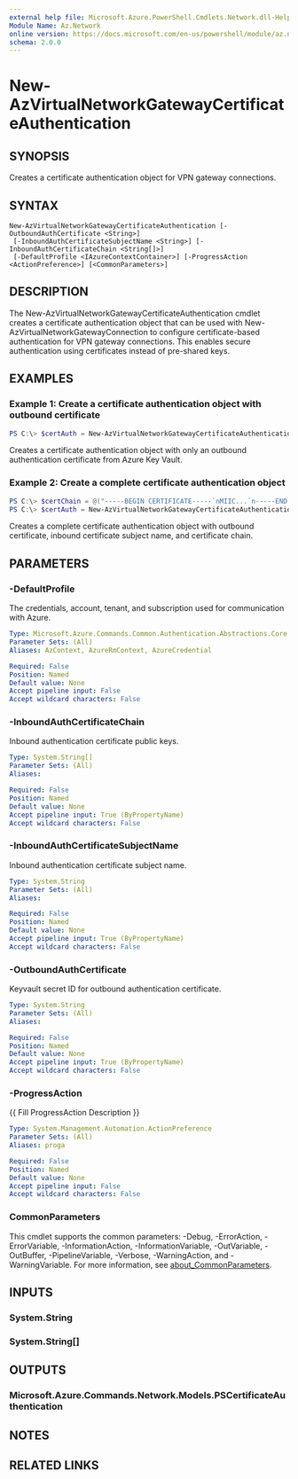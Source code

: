 ```yaml
---
external help file: Microsoft.Azure.PowerShell.Cmdlets.Network.dll-Help.xml
Module Name: Az.Network
online version: https://docs.microsoft.com/en-us/powershell/module/az.network/new-azvirtualnetworkgatewaycertificateauthentication
schema: 2.0.0
---
```


# New-AzVirtualNetworkGatewayCertificateAuthentication

## SYNOPSIS
Creates a certificate authentication object for VPN gateway connections.

## SYNTAX

```
New-AzVirtualNetworkGatewayCertificateAuthentication [-OutboundAuthCertificate <String>]
 [-InboundAuthCertificateSubjectName <String>] [-InboundAuthCertificateChain <String[]>]
 [-DefaultProfile <IAzureContextContainer>] [-ProgressAction <ActionPreference>] [<CommonParameters>]
```

## DESCRIPTION
The New-AzVirtualNetworkGatewayCertificateAuthentication cmdlet creates a certificate authentication object that can be used with New-AzVirtualNetworkGatewayConnection to configure certificate-based authentication for VPN gateway connections. This enables secure authentication using certificates instead of pre-shared keys.

## EXAMPLES

### Example 1: Create a certificate authentication object with outbound certificate
```powershell
PS C:\> $certAuth = New-AzVirtualNetworkGatewayCertificateAuthentication -OutboundAuthCertificate "https://myvault.vault.azure.net/secrets/client-cert"
```

Creates a certificate authentication object with only an outbound authentication certificate from Azure Key Vault.

### Example 2: Create a complete certificate authentication object
```powershell
PS C:\> $certChain = @("-----BEGIN CERTIFICATE-----`nMIIC...`n-----END CERTIFICATE-----")
PS C:\> $certAuth = New-AzVirtualNetworkGatewayCertificateAuthentication -OutboundAuthCertificate "https://myvault.vault.azure.net/secrets/client-cert" -InboundAuthCertificateSubjectName "CN=MyRootCA,O=MyOrg,C=US" -InboundAuthCertificateChain $certChain
```

Creates a complete certificate authentication object with outbound certificate, inbound certificate subject name, and certificate chain.

## PARAMETERS

### -DefaultProfile
The credentials, account, tenant, and subscription used for communication with Azure.

```yaml
Type: Microsoft.Azure.Commands.Common.Authentication.Abstractions.Core.IAzureContextContainer
Parameter Sets: (All)
Aliases: AzContext, AzureRmContext, AzureCredential

Required: False
Position: Named
Default value: None
Accept pipeline input: False
Accept wildcard characters: False
```

### -InboundAuthCertificateChain
Inbound authentication certificate public keys.

```yaml
Type: System.String[]
Parameter Sets: (All)
Aliases:

Required: False
Position: Named
Default value: None
Accept pipeline input: True (ByPropertyName)
Accept wildcard characters: False
```

### -InboundAuthCertificateSubjectName
Inbound authentication certificate subject name.

```yaml
Type: System.String
Parameter Sets: (All)
Aliases:

Required: False
Position: Named
Default value: None
Accept pipeline input: True (ByPropertyName)
Accept wildcard characters: False
```

### -OutboundAuthCertificate
Keyvault secret ID for outbound authentication certificate.

```yaml
Type: System.String
Parameter Sets: (All)
Aliases:

Required: False
Position: Named
Default value: None
Accept pipeline input: True (ByPropertyName)
Accept wildcard characters: False
```

### -ProgressAction
{{ Fill ProgressAction Description }}

```yaml
Type: System.Management.Automation.ActionPreference
Parameter Sets: (All)
Aliases: proga

Required: False
Position: Named
Default value: None
Accept pipeline input: False
Accept wildcard characters: False
```

### CommonParameters
This cmdlet supports the common parameters: -Debug, -ErrorAction, -ErrorVariable, -InformationAction, -InformationVariable, -OutVariable, -OutBuffer, -PipelineVariable, -Verbose, -WarningAction, and -WarningVariable. For more information, see [about_CommonParameters](http://go.microsoft.com/fwlink/?LinkID=113216).

## INPUTS

### System.String

### System.String[]

## OUTPUTS

### Microsoft.Azure.Commands.Network.Models.PSCertificateAuthentication

## NOTES

## RELATED LINKS
